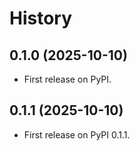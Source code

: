 # History

## 0.1.0 (2025-10-10)

* First release on PyPI.

## 0.1.1 (2025-10-10)

* First release on PyPI 0.1.1.